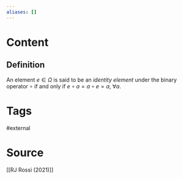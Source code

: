 ```yaml
---
aliases: []
---
```

# Content
## Definition
An element $e \in \Omega$ is said to be an *identity element* under the binary operator $\circ$ if and only if $e \circ a = a \circ e = a$, $\forall a$.

# Tags
#external 

# Source
[[RJ Rossi (2021)]]